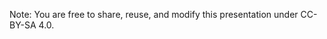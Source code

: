 <!-- .slide: data-background-image="images/by-sa.svg" data-background-size="contain" -->

Note:
You are free to share, reuse, and modify this presentation under
CC-BY-SA 4.0.
